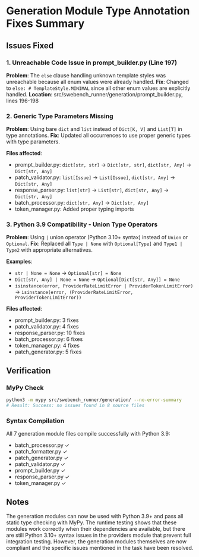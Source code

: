 # Generation Module Type Annotation Fixes Summary

## Issues Fixed

### 1. Unreachable Code Issue in prompt_builder.py (Line 197)
**Problem**: The `else` clause handling unknown template styles was unreachable because all enum values were already handled.
**Fix**: Changed to `else: # TemplateStyle.MINIMAL` since all other enum values are explicitly handled.
**Location**: src/swebench_runner/generation/prompt_builder.py, lines 196-198

### 2. Generic Type Parameters Missing
**Problem**: Using bare `dict` and `list` instead of `Dict[K, V]` and `List[T]` in type annotations.
**Fix**: Updated all occurrences to use proper generic types with type parameters.

**Files affected**:
- prompt_builder.py: `dict[str, str]` → `Dict[str, str]`, `dict[str, Any]` → `Dict[str, Any]`
- patch_validator.py: `list[Issue]` → `List[Issue]`, `dict[str, Any]` → `Dict[str, Any]`
- response_parser.py: `list[str]` → `List[str]`, `dict[str, Any]` → `Dict[str, Any]`
- batch_processor.py: `dict[str, Any]` → `Dict[str, Any]`
- token_manager.py: Added proper typing imports

### 3. Python 3.9 Compatibility - Union Type Operators
**Problem**: Using `|` union operator (Python 3.10+ syntax) instead of `Union` or `Optional`.
**Fix**: Replaced all `Type | None` with `Optional[Type]` and `Type1 | Type2` with appropriate alternatives.

**Examples**:
- `str | None = None` → `Optional[str] = None`
- `Dict[str, Any] | None = None` → `Optional[Dict[str, Any]] = None`
- `isinstance(error, ProviderRateLimitError | ProviderTokenLimitError)` → `isinstance(error, (ProviderRateLimitError, ProviderTokenLimitError))`

**Files affected**:
- prompt_builder.py: 3 fixes
- patch_validator.py: 4 fixes
- response_parser.py: 10 fixes
- batch_processor.py: 6 fixes
- token_manager.py: 4 fixes
- patch_generator.py: 5 fixes

## Verification

### MyPy Check
```bash
python3 -m mypy src/swebench_runner/generation/ --no-error-summary
# Result: Success: no issues found in 8 source files
```

### Syntax Compilation
All 7 generation module files compile successfully with Python 3.9:
- batch_processor.py ✓
- patch_formatter.py ✓
- patch_generator.py ✓
- patch_validator.py ✓
- prompt_builder.py ✓
- response_parser.py ✓
- token_manager.py ✓

## Notes

The generation modules can now be used with Python 3.9+ and pass all static type checking with MyPy. The runtime testing shows that these modules work correctly when their dependencies are available, but there are still Python 3.10+ syntax issues in the providers module that prevent full integration testing. However, the generation modules themselves are now compliant and the specific issues mentioned in the task have been resolved.
